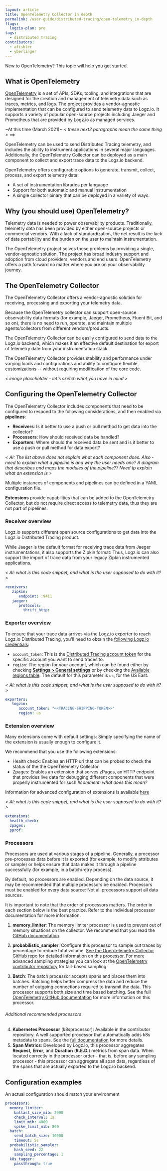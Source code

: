 ```yaml
---
layout: article
title: OpenTelemetry Collector in depth
permalink: /user-guide/distributed-tracing/open-telemetry_in-depth
flags:
  logzio-plan: pro 
tags:
  - distributed tracing
contributors:
  - afishler
  - yberlinger
---
```


New to OpenTelemetry? This topic will help you get started. 

## What is OpenTelemetry

[OpenTelemetry](http://opentelemetry.io) is a set of APIs, SDKs, tooling, and integrations that are designed for the creation and management of telemetry data such as traces, metrics, and logs. The project provides a vendor-agnostic implementation that can be configured to send telemetry data to Logz.io. It supports a variety of popular open-source projects including Jaeger and Prometheus that are provided by Logz.io as managed services.

~At this time (March 2021)~ 
_< these next2 paragraphs mean the same thing >_  ==> 

OpenTelemetry can be used to send Distributed Tracing telemetry, and includes the ability to instrument applications in several major languages. Additionally, the OpenTelemetry Collector can be deployed as a main component to collect and export trace data to the Logz.io backend.

OpenTelemetry offers configurable options to generate, transmit, collect, process, and export telemetry data: 
+ A set of instrumentation libraries per language
+ Support for both automatic and manual instrumentation
+ A single collector binary that can be deployed in a variety of ways. 


## Why (you should use) OpenTelemetry? 

Telemetry data is needed to power observability products. Traditionally, telemetry data has been provided by either open-source projects or commercial vendors. With a lack of standardization, the net result is the lack of data portability and the burden on the user to maintain instrumentation.

The OpenTelemetry project solves these problems by providing a single, vendor-agnostic solution. The project has broad industry support and adoption from cloud providers, vendors and end users. OpenTelemetry offers a path forward no matter where you are on your observability journey.

## The OpenTelemetry Collector

The OpenTelemetry Collector offers a vendor-agnostic solution for receiving, processing and exporting your telemetry data.

Because the OpenTelemetry collector can support open-source observability data formats (for example, Jaeger, Prometheus, Fluent Bit, and so on), there is no need to run, operate, and maintain multiple agents/collectors from different vendors/products.

The OpenTelemetry Collector can be easily configured to send data to the Logz.io backend, which makes it an effective default destination for export of telemetry date from your instrumentation stack.

The OpenTelemetry Collector provides stability and performance under varying loads and configurations and ability to configure flexible customizations -- without requiring modification of the core code.

_< image placeholder - let's sketch what you have in mind >_

## Configuring the OpenTelemetry Collector

The OpenTelemetry Collector includes components that need to be configured to respond to the following considerations, and then enabled via **pipelines**: 
+ **Receivers**: Is it better to use a push or pull method to get data into the collector?
+ **Processors**: How should received data be handled?
+ **Exporters**: Where should the received data be sent and is it better to use a push or pull method for data export? 

_< AI: The list above does not explain what each component does. Also - need to explain what a pipeline is and why the user needs one?  A diagram that describes and maps the modules of the pipeline??  Need tp explain what an extension is >_

Multiple instances of components and pipelines can be defined in a YAML configuration file. 

**Extensions** provide capabilities that can be added to the OpenTelemetry Collector, but do not require direct access to telemetry data, thus they are not part of pipelines.

### Receiver overview

Logz.io supports different open source configurations to get data into the Logz.io Distributed Tracing product.

While Jaeger is the default format for receiving trace data from Jaeger instrumentations, it also supports the Zipkin format: Thus, Logz.io can also support the import of trace data from your legacy Zipkin instrumented applications.

_< AI: what is this code snippet, and what is the user supposed to do with it? >_

```yaml
receivers:
   zipkin:
      endpoint: :9411
   jaeger:
      protocols:
        thrift_http:

```

### Exporter overview

To ensure that your trace data arrives via the Logz.io exporter to reach Logz.io Distributed Tracing, you'll need to obtain the [following Logz.io credentials](https://docs.logz.io/user-guide/distributed-tracing/getting-started-tracing/%20%20%20#look-up-your-distributed-tracing-token-and-region-information-in-logzio):

+ `account_token`: This is the [Distributed Tracing account token](https://app.logz.io/#/dashboard/settings/manage-tokens/data-shipping?product=tracing) for the specific account you want to send traces to.
+ `region`: The region for your account, which can be found either by checking [**Settings > General settings**](https://app.logz.io/#/dashboard/settings/general) or by checking the [Available regions table](https://docs.logz.io/user-guide/accounts/account-region.html#available-regions). The default for this parameter is `us`, for the US East.

_< AI: what is this code snippet, and what is the user supposed to do with it? >_

```yaml
exporters:
   logzio:
      account_token: "<<TRACING-SHIPPING-TOKEN>>"
      region: us

```
### Extension overview

Many extensions come with default settings: Simply specifying the name of the extension is usually enough to configure it.

We recommend that you use the following extensions:

+ Health check: Enables an HTTP url that can be probed to check the status of the the OpenTelemetry Collector
+ Zpages: Enables an extension that serves zPages, an HTTP endpoint that provides live data for debugging different components that were properly instrumented for such  _!!comment: what does this mean?_

Information for advanced configuration of extensions is available [here](https://github.com/open-telemetry/opentelemetry-collector/blob/main/extension/README.md)


_< AI: what is this code snippet, and what is the user supposed to do with it? >_


```yaml
extensions:
  health_check:
  zpages:
  pprof:


```

### Processors

Processors are used at various stages of a pipeline. Generally, a processor pre-processes data before it is exported (for example, to modify attributes or sample) or helps ensure that data makes it through a pipeline successfully (for example, in a batch/retry process).

By default, no processors are enabled. Depending on the data source, it may be recommended that multiple processors be enabled. Processors must be enabled for every data source: Not all processors support all data sources. 

It is important to note that the order of processors matters. The order in each section below is the best practice. Refer to the individual processor documentation for more information.

1. **memory_limiter**: The memory limiter processor is used to prevent out of memory situations on the collector. We recommend that you read the [GitHub documentation](https://github.com/open-telemetry/opentelemetry-collector/blob/caadbbc476cc13ba87503b8ae7a1a8a50d5b22c4/processor/memorylimiter/README.md).

2. **probabilistic_sampler**: Configure this processor to sample out traces by percentage to reduce total volume. [See the OpenTelemetry Collector GitHub repo](https://github.com/open-telemetry/opentelemetry-collector/tree/main/processor/probabilisticsamplerprocessor) for detailed information on this processor. For more advanced sampling strategies you can look at the [OpenTelemetry contributor repository](https://github.com/open-telemetry/opentelemetry-collector-contrib/tree/main/processor/tailsamplingprocessor) for tail-based sampling.
3. **Batch**: The batch processor accepts spans and places them into batches. Batching helps better compress the data and reduce the number of outgoing connections required to transmit the data. This processor supports both size and time based batching. See the full [OpenTelemetry GitHub documentation](https://github.com/open-telemetry/opentelemetry-collector/blob/main/processor/batchprocessor/README.md) for more information on this processor.

###### Additional recommended processors

4. **Kubernetes Processor** (k8sprocessor): Available in the contributor repository. A well supported processor that automatically adds k8s metadata to spans. See the [full documentation](https://pkg.go.dev/github.com/open-telemetry/opentelemetry-collector-contrib/processor/k8sprocessor) for more details.
5. **Span Metrics**: Developed by Logz.io, this processor aggregates **Request**, **Error**, and **Duration** (**R.E.D.**) metrics from span data. When located correctly in the processor order - that is, before any sampling processor - this processor can aggregate all span data, regardless of the spans that are actually exported to the Logz.io backend. 


## Configuration examples

An actual configuration should match your environment

```yaml
processors:
  memory_limiter:
    ballast_size_mib: 2000
    check_interval: 1s
    limit_mib: 4000
    spike_limit_mib: 800
  batch:
    send_batch_size: 10000
    timeout: 5s
  probabilistic_sampler:
    hash_seed: 22
    sampling_percentage: 1
  k8s_tagger:
    passthrough: true
```
